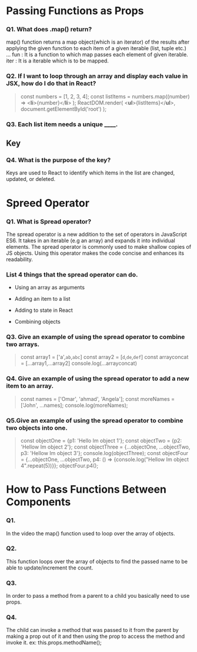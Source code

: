 # **Passing Functions as Props**

### **Q1. What does .map() return?**

map() function returns a map object(which is an iterator) of the results after applying the given function to each item of a given iterable (list, tuple etc.) ... fun : It is a function to which map passes each element of given iterable. iter : It is a iterable which is to be mapped.

### **Q2. If I want to loop through an array and display each value in JSX, how do I do that in React?**

> const numbers = [1, 2, 3, 4];
const listItems = numbers.map((number) =>
  <**li**>{number}</**li**>
);
ReactDOM.render(
  <**ul**>{listItems}</**ul**>,
  document.getElementById('root')
);

### **Q3. Each list item needs a unique ____.**

## **Key**

### **Q4. What is the purpose of the key?**

 Keys are used to React to identify which items in the list are changed, updated, or deleted.



 # **Spreed Operator**

 ### **Q1. What is Spread operator?**

 The spread operator is a new addition to the set of operators in JavaScript ES6. It takes in an iterable (e.g an array) and expands it into individual elements. The spread operator is commonly used to make shallow copies of JS objects. Using this operator makes the code concise and enhances its readability.

 ### **List 4 things that the spread operator can do.**

 * Using an array as arguments

* Adding an item to a list

* Adding to state in React

* Combining objects

### **Q3. Give an example of using the spread operator to combine two arrays.**

> const array1 = ['a',`ab`,`abc`]
const array2 = [`d`,`de`,`def`]
const arrayconcat = [...array1,...array2]
console.log(...arrayconcat) 

### **Q4. Give an example of using the spread operator to add a new item to an array.**

> const names = ['Omar', 'ahmad', 'Angela'];
const moreNames = ['John', ...names];
console.log(moreNames);


### **Q5.Give an example of using the spread operator to combine two objects into one.**

> const objectOne = {p1: 'Hello Im object 1'};
const objectTwo = {p2: 'Hellow Im object 2'};
const objectThree = {...objectOne, ...objectTwo, p3: 'Hellow Im object 3'};
console.log(objectThree);
const objectFour = {...objectOne, ...objectTwo, p4: () => {console.log("Hellow Im object 4".repeat(5))}};
objectFour.p4();

# **How to Pass Functions Between Components**

### **Q1.**

In the video the map() function used to loop over the array of objects.

### **Q2.**

This function loops over the array of objects to find the passed name to be able to update/increment the count.

### **Q3.**

In order to pass a method from a parent to a child you basically need to use props.

### **Q4.**

The child can invoke a method that was passed to it from the parent by making a prop out of it and then using the prop to access the method and invoke it. ex: this.props.methodName();